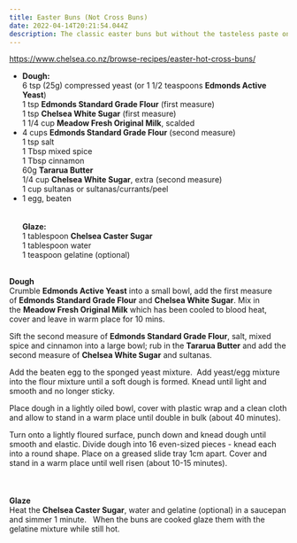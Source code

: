 ```yaml
---
title: Easter Buns (Not Cross Buns)
date: 2022-04-14T20:21:54.044Z
description: The classic easter buns but without the tasteless paste on top.
---
```

https://www.chelsea.co.nz/browse-recipes/easter-hot-cross-buns/

<!--StartFragment-->

* **Dough:**\
  6 tsp (25g) compressed yeast (or 1 1/2 teaspoons **Edmonds Active Yeast**)\
  1 tsp **Edmonds Standard Grade Flour** (first measure)\
  1 tsp **Chelsea White Sugar** (first measure)\
  1 1/4 cup **Meadow Fresh Original Milk**, scalded
* 4 cups **Edmonds Standard Grade Flour** (second measure)\
  1 tsp salt\
  1 Tbsp mixed spice\
  1 Tbsp cinnamon\
  60g **Tararua Butter**\
  1/4 cup **Chelsea White Sugar**, extra (second measure)\
  1 cup sultanas or sultanas/currants/peel
* 1 egg, beaten\
  \
  \
  **Glaze:**\
  1 tablespoon **Chelsea Caster Sugar**\
  1 tablespoon water\
  1 teaspoon gelatine (optional)

<!--EndFragment-->



<!--StartFragment-->

**\
Dough**\
Crumble **Edmonds Active Yeast** into a small bowl, add the first measure of **Edmonds Standard Grade Flour** and **Chelsea White Sugar**. Mix in the **Meadow Fresh Original Milk** which has been cooled to blood heat, cover and leave in warm place for 10 mins.

Sift the second measure of **Edmonds Standard Grade Flour**, salt, mixed spice and cinnamon into a large bowl; rub in the **Tararua Butter** and add the second measure of **Chelsea White Sugar** and sultanas.

Add the beaten egg to the sponged yeast mixture.  Add yeast/egg mixture into the flour mixture until a soft dough is formed. Knead until light and smooth and no longer sticky.

Place dough in a lightly oiled bowl, cover with plastic wrap and a clean cloth and allow to stand in a warm place until double in bulk (about 40 minutes).

Turn onto a lightly floured surface, punch down and knead dough until smooth and elastic. Divide dough into 16 even-sized pieces - knead each into a round shape. Place on a greased slide tray 1cm apart. Cover and stand in a warm place until well risen (about 10-15 minutes).\
\
\
\
**Glaze**\
Heat the **Chelsea Caster Sugar**, water and gelatine (optional) in a saucepan and simmer 1 minute.   When the buns are cooked glaze them with the gelatine mixture while still hot.

<!--EndFragment-->